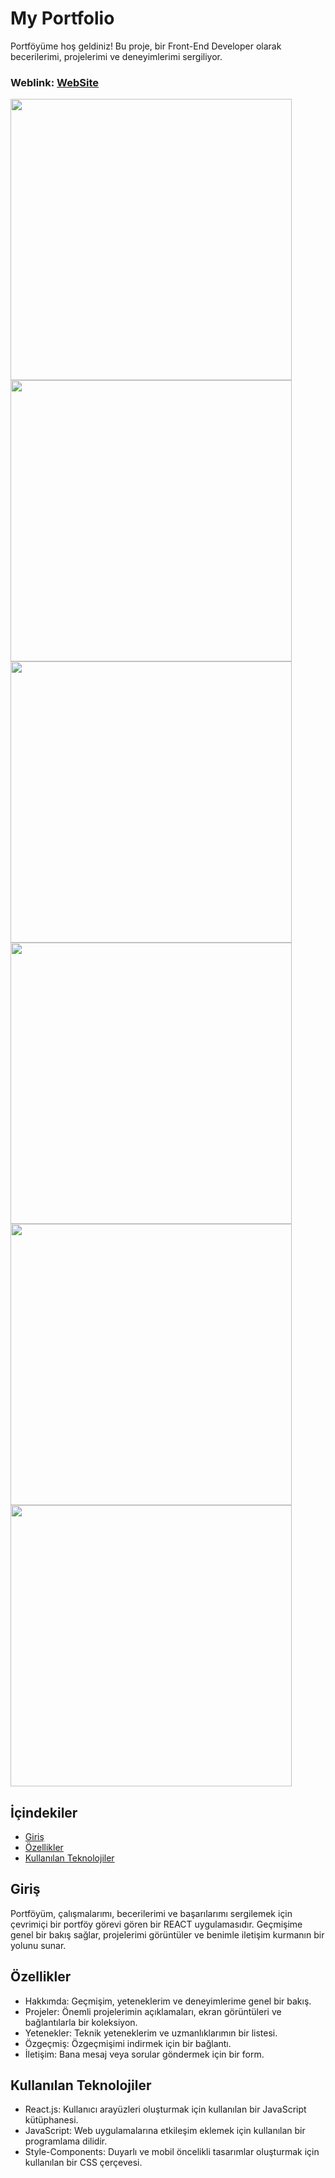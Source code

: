 # My Portfolio
Portföyüme hoş geldiniz! Bu proje, bir Front-End Developer olarak becerilerimi, projelerimi ve deneyimlerimi sergiliyor.

### Weblink: [WebSite](https://emirhanbodur.dev)
[
<img width="450px;" src="[https://github.com/EmirhanBodur/EmirhanBodur-Portfolio/tree/master/src/ımages/üst.png](https://raw.githubusercontent.com/EmirhanBodur/EmirhanBodur-Portfolio/master/src/ımages/üst.png)"/>
<img width="450px;" src="raw.githubusercontent.com/EmirhanBodur/EmirhanBodur-Portfolio/master/src/ımages/üst.png)"/>
<img width="450px;" src="https://github.com/EmirhanBodur/EmirhanBodur-Portfolio/tree/master/src/ımages/deneyim.png"/>
<img width="450px;" src="https://github.com/EmirhanBodur/EmirhanBodur-Portfolio/tree/master/src/ımages/projelerim.png"/>
<img width="450px;" src="https://github.com/EmirhanBodur/EmirhanBodur-Portfolio/tree/master/src/ımages/eğitim.png"/>
<img width="450px;" src="https://github.com/EmirhanBodur/EmirhanBodur-Portfolio/tree/master/src/ımages/iletisim.png"/>](url)

## İçindekiler
- [Giriş](#giriş)
- [Özellikler](#özellikler)
- [Kullanılan Teknolojiler](#kullanılan-teknolojiler)

## Giriş
Portföyüm, çalışmalarımı, becerilerimi ve başarılarımı sergilemek için çevrimiçi bir portföy görevi gören bir REACT uygulamasıdır. Geçmişime genel bir bakış sağlar, projelerimi görüntüler ve benimle iletişim kurmanın bir yolunu sunar.

## Özellikler
- Hakkımda: Geçmişim, yeteneklerim ve deneyimlerime genel bir bakış.
- Projeler: Önemli projelerimin açıklamaları, ekran görüntüleri ve bağlantılarla bir koleksiyon.
- Yetenekler: Teknik yeteneklerim ve uzmanlıklarımın bir listesi.
- Özgeçmiş: Özgeçmişimi indirmek için bir bağlantı.
- İletişim: Bana mesaj veya sorular göndermek için bir form.

## Kullanılan Teknolojiler
- React.js: Kullanıcı arayüzleri oluşturmak için kullanılan bir JavaScript kütüphanesi.
- JavaScript: Web uygulamalarına etkileşim eklemek için kullanılan bir programlama dilidir.
- Style-Components: Duyarlı ve mobil öncelikli tasarımlar oluşturmak için kullanılan bir CSS çerçevesi.



